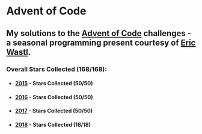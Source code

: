 # Advent of Code

## My solutions to the [Advent of Code](https://adventofcode.com/) challenges - a seasonal programming present courtesy of [Eric Wastl](https://github.com/topaz).

### Overall Stars Collected (168/168):  
  
* #### [2015](https://adventofcode.com/2015) - Stars Collected (50/50)  

* #### [2016](https://adventofcode.com/2016) - Stars Collected (50/50)

* #### [2017](https://adventofcode.com/2017) - Stars Collected (50/50)

* #### [2018](https://adventofcode.com/2018) - Stars Collected (18/18)